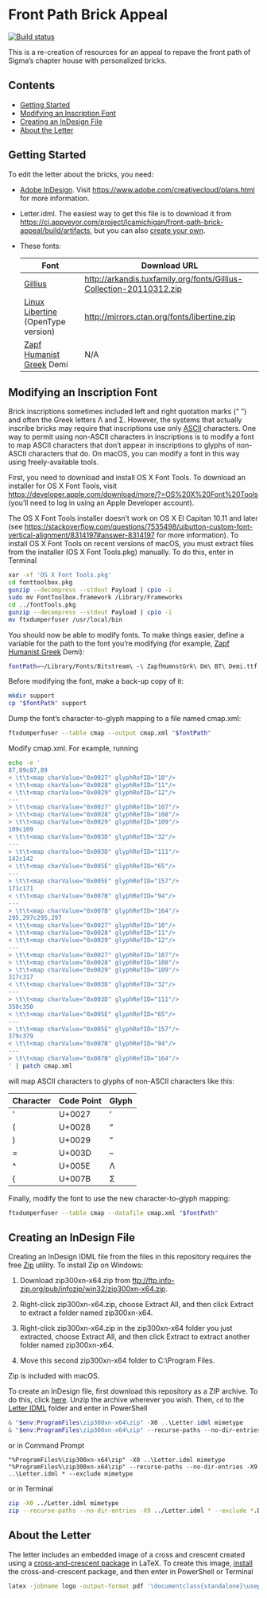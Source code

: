 # Front Path Brick Appeal

[![Build status](https://ci.appveyor.com/api/projects/status/mf73kfhxj00y5e9s?svg=true)](https://ci.appveyor.com/project/lcamichigan/front-path-brick-appeal)

This is a re-creation of resources for an appeal to repave the front path of
Sigma’s chapter house with personalized bricks.

## Contents

* [Getting Started](#getting-started)
* [Modifying an Inscription Font](#modifying-an-inscription-font)
* [Creating an InDesign File](#creating-an-indesign-file)
* [About the Letter](#about-the-letter)

## Getting Started

To edit the letter about the bricks, you need:

* [Adobe InDesign](https://www.adobe.com/products/indesign.html). Visit
  https://www.adobe.com/creativecloud/plans.html for more information.

* Letter.idml. The easiest way to get this file is to download it from
  https://ci.appveyor.com/project/lcamichigan/front-path-brick-appeal/build/artifacts,
  but you can also [create your own](#creating-an-indesign-file).

* These fonts:

  | Font                                                                                       | Download URL                                                        |
  |--------------------------------------------------------------------------------------------|---------------------------------------------------------------------|
  | [Gillius](http://arkandis.tuxfamily.org/adffonts.html)                                     | http://arkandis.tuxfamily.org/fonts/Gillius-Collection-20110312.zip |
  | [Linux Libertine](http://libertine-fonts.org) (OpenType version)                           | http://mirrors.ctan.org/fonts/libertine.zip                         |
  | [Zapf Humanist Greek](https://www.paratype.com/btstore/fonts/Zapf-Humanist-Greek.htm) Demi | N/A                                                                 |

## Modifying an Inscription Font

Brick inscriptions sometimes included left and right quotation marks (“&nbsp;”)
and often the Greek letters Λ and Σ. However, the systems that actually inscribe
bricks may require that inscriptions use only
[ASCII](https://en.wikipedia.org/wiki/ASCII) characters. One way to permit using
non-ASCII characters in inscriptions is to modify a font to map ASCII characters
that don’t appear in inscriptions to glyphs of non-ASCII characters that do. On
macOS, you can modify a font in this way using freely-available tools.

First, you need to download and install OS&nbsp;X Font Tools. To download an
installer for OS&nbsp;X Font Tools, visit
https://developer.apple.com/download/more/?=OS%20X%20Font%20Tools (you’ll need
to log in using an Apple Developer account).

The OS&nbsp;X Font Tools installer doesn’t work on OS&nbsp;X El Capitan 10.11
and later (see
https://stackoverflow.com/questions/7535498/uibutton-custom-font-vertical-alignment/8314197#answer-8314197
for more information). To install OS&nbsp;X Font Tools on recent versions of
macOS, you must extract files from the installer (OS&nbsp;X Font Tools.pkg)
manually. To do this, enter in Terminal

```sh
xar -xf 'OS X Font Tools.pkg'
cd fonttoolbox.pkg
gunzip --decompress --stdout Payload | cpio -i
sudo mv FontToolbox.framework /Library/Frameworks
cd ../fontTools.pkg
gunzip --decompress --stdout Payload | cpio -i
mv ftxdumperfuser /usr/local/bin
```

You should now be able to modify fonts. To make things easier, define a variable
for the path to the font you’re modifying (for example,
[Zapf Humanist Greek](https://www.paratype.com/btstore/fonts/Zapf-Humanist-Greek.htm)
Demi):

```sh
fontPath=~/Library/Fonts/Bitstream\ -\ ZapfHumnstGrk\ Dm\ BT\ Demi.ttf
```

Before modifying the font, make a back-up copy of it:

```sh
mkdir support
cp "$fontPath" support
```

Dump the font’s character-to-glyph mapping to a file named cmap.xml:

```sh
ftxdumperfuser --table cmap --output cmap.xml "$fontPath"
```

Modify cmap.xml. For example, running

```sh
echo -e '
87,89c87,89
< \t\t<map charValue="0x0027" glyphRefID="10"/>
< \t\t<map charValue="0x0028" glyphRefID="11"/>
< \t\t<map charValue="0x0029" glyphRefID="12"/>
---
> \t\t<map charValue="0x0027" glyphRefID="107"/>
> \t\t<map charValue="0x0028" glyphRefID="108"/>
> \t\t<map charValue="0x0029" glyphRefID="109"/>
109c109
< \t\t<map charValue="0x003D" glyphRefID="32"/>
---
> \t\t<map charValue="0x003D" glyphRefID="111"/>
142c142
< \t\t<map charValue="0x005E" glyphRefID="65"/>
---
> \t\t<map charValue="0x005E" glyphRefID="157"/>
171c171
< \t\t<map charValue="0x007B" glyphRefID="94"/>
---
> \t\t<map charValue="0x007B" glyphRefID="164"/>
295,297c295,297
< \t\t<map charValue="0x0027" glyphRefID="10"/>
< \t\t<map charValue="0x0028" glyphRefID="11"/>
< \t\t<map charValue="0x0029" glyphRefID="12"/>
---
> \t\t<map charValue="0x0027" glyphRefID="107"/>
> \t\t<map charValue="0x0028" glyphRefID="108"/>
> \t\t<map charValue="0x0029" glyphRefID="109"/>
317c317
< \t\t<map charValue="0x003D" glyphRefID="32"/>
---
> \t\t<map charValue="0x003D" glyphRefID="111"/>
350c350
< \t\t<map charValue="0x005E" glyphRefID="65"/>
---
> \t\t<map charValue="0x005E" glyphRefID="157"/>
379c379
< \t\t<map charValue="0x007B" glyphRefID="94"/>
---
> \t\t<map charValue="0x007B" glyphRefID="164"/>
' | patch cmap.xml
```

will map ASCII characters to glyphs of non-ASCII characters like this:

Character | Code Point | Glyph
----------|------------|------
'         | U+0027     | ’
(         | U+0028     | “
)         | U+0029     | ”
=         | U+003D     | –
^         | U+005E     | Λ
{         | U+007B     | Σ

Finally, modify the font to use the new character-to-glyph mapping:

```sh
ftxdumperfuser --table cmap --datafile cmap.xml "$fontPath"
```

## Creating an InDesign File

Creating an InDesign IDML file from the files in this repository requires the
free [Zip](http://www.info-zip.org/Zip.html) utility. To install Zip on Windows:

1. Download zip300xn-x64.zip from
   ftp://ftp.info-zip.org/pub/infozip/win32/zip300xn-x64.zip.

2. Right-click zip300xn-x64.zip, choose Extract All, and then click Extract to
   extract a folder named zip300xn-x64.

3. Right-click zip300xn-x64.zip in the zip300xn-x64 folder you just extracted,
   choose Extract All, and then click Extract to extract another folder named
   zip300xn-x64.

4. Move this second zip300xn-x64 folder to C:\Program Files.

Zip is included with macOS.

To create an InDesign file, first download this repository as a ZIP archive. To
do this, click
[here](https://github.com/lcamichigan/front-path-brick-appeal/archive/master.zip).
Unzip the archive wherever you wish. Then, `cd` to the
[Letter IDML](Letter%20IDML) folder and enter in PowerShell

```powershell
& "$env:ProgramFiles\zip300xn-x64\zip" -X0 ..\Letter.idml mimetype
& "$env:ProgramFiles\zip300xn-x64\zip" --recurse-paths --no-dir-entries -X9 ..\Letter.idml * --exclude mimetype
```

or in Command Prompt

```batch
"%ProgramFiles%\zip300xn-x64\zip" -X0 ..\Letter.idml mimetype
"%ProgramFiles%\zip300xn-x64\zip" --recurse-paths --no-dir-entries -X9 ..\Letter.idml * --exclude mimetype
```

or in Terminal

```sh
zip -X0 ../Letter.idml mimetype
zip --recurse-paths --no-dir-entries -X9 ../Letter.idml * --exclude *.DS_Store mimetype
```

## About the Letter

The letter includes an embedded image of a cross and crescent created using a
[cross-and-crescent package](https://github.com/lcamichigan/cross-and-crescent)
in LaTeX. To create this image,
[install](https://github.com/lcamichigan/cross-and-crescent#installing) the
cross-and-crescent package, and then enter in PowerShell or Terminal

```sh
latex -jobname logo -output-format pdf '\documentclass{standalone}\usepackage{cross-and-crescent}\begin{document}\begin{tikzpicture}[scale=36bp/8cm]\crossAndCrescentSetMacros\draw[line join=round,line width=1bp]\crossAndCrescentPath\end{tikzpicture}\end{document}'
```
